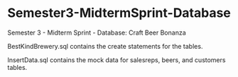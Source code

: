 # Semester3-MidtermSprint-Database
Semester 3 - Midterm Sprint - Database: Craft Beer Bonanza

BestKindBrewery.sql contains the create statements for the tables.

InsertData.sql contains the mock data for salesreps, beers, and customers tables.
